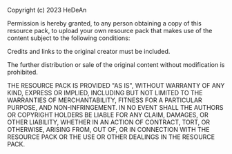 Copyright (c) 2023 HeDeAn

Permission is hereby granted, to any person obtaining a copy
of this resource pack, to upload your own resource pack that makes use of the content subject
to the following conditions:

Credits and links to the original creator must be included.

The further distribution or sale of the original content without modification is prohibited.

THE RESOURCE PACK IS PROVIDED "AS IS", WITHOUT WARRANTY OF ANY KIND,
EXPRESS OR IMPLIED, INCLUDING BUT NOT LIMITED TO THE WARRANTIES
OF MERCHANTABILITY, FITNESS FOR A PARTICULAR PURPOSE, AND NON-INFRINGEMENT.
IN NO EVENT SHALL THE AUTHORS OR COPYRIGHT HOLDERS BE LIABLE FOR ANY CLAIM,
DAMAGES, OR OTHER LIABILITY, WHETHER IN AN ACTION OF CONTRACT, TORT,
OR OTHERWISE, ARISING FROM, OUT OF, OR IN CONNECTION WITH THE RESOURCE PACK
OR THE USE OR OTHER DEALINGS IN THE RESOURCE PACK.
